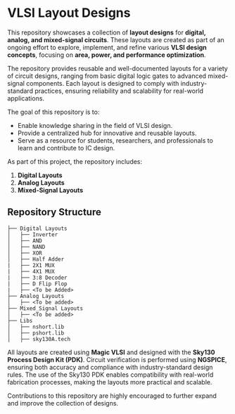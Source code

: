 # VLSI Layout Designs
This repository showcases a collection of **layout designs** for **digital, analog, and mixed-signal circuits**. These layouts are created as part of an ongoing effort to explore, implement, and refine various **VLSI design concepts**, focusing on **area, power, and performance optimization**.  

The repository provides reusable and well-documented layouts for a variety of circuit designs, ranging from basic digital logic gates to advanced mixed-signal components. Each layout is designed to comply with industry-standard practices, ensuring reliability and scalability for real-world applications.  

The goal of this repository is to:
- Enable knowledge sharing in the field of VLSI design.
- Provide a centralized hub for innovative and reusable layouts.
- Serve as a resource for students, researchers, and professionals to learn and contribute to IC design.  

As part of this project, the repository includes:
1. **Digital Layouts**
2. **Analog Layouts**
3. **Mixed-Signal Layouts**

## Repository Structure

```plaintext
├── Digital Layouts
│   ├── Inverter
│   ├── AND
│   ├── NAND
│   ├── XOR
│   ├── Half Adder
|   ├── 2X1 MUX
|   ├── 4X1 MUX
|   ├── 3:8 Decoder
|   ├── D Flip Flop
|   ├── <To be Added>
├── Analog Layouts
│   ├── <To be added>
├── Mixed_Signal Layouts
│   ├── <To be added>
├── Libs
│   ├── nshort.lib
│   ├── pshort.lib
│   ├── sky130A.tech
```

All layouts are created using **Magic VLSI** and designed with the **Sky130 Process Design Kit (PDK)**. Circuit verification is performed using **NGSPICE**, ensuring both accuracy and compliance with industry-standard design rules. The use of the Sky130 PDK enables compatibility with real-world fabrication processes, making the layouts more practical and scalable.

Contributions to this repository are highly encouraged to further expand and improve the collection of designs.


